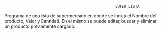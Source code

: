                                                       SUPER LISTA

Programa de una lista de supermercado en donde se indica el Nombre del producto, Valor y Cantidad.
En el mismo se puede editar, buscar y eliminar un producto previamente cargado.
